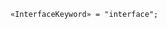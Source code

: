 <!-- This file is generated automatically by infrastructure scripts. Please don't edit by hand. -->

```{ .ebnf .slang-ebnf #InterfaceKeyword }
«InterfaceKeyword» = "interface";
```
